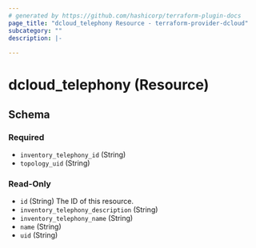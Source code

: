 ```yaml
---
# generated by https://github.com/hashicorp/terraform-plugin-docs
page_title: "dcloud_telephony Resource - terraform-provider-dcloud"
subcategory: ""
description: |-
  
---
```


# dcloud_telephony (Resource)





<!-- schema generated by tfplugindocs -->
## Schema

### Required

- `inventory_telephony_id` (String)
- `topology_uid` (String)

### Read-Only

- `id` (String) The ID of this resource.
- `inventory_telephony_description` (String)
- `inventory_telephony_name` (String)
- `name` (String)
- `uid` (String)


